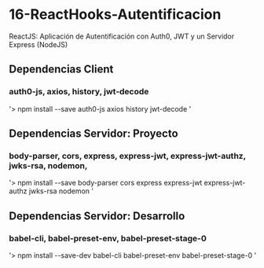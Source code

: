 # 16-ReactHooks-Autentificacion
ReactJS: Aplicación de Autentificación con Auth0, JWT y un Servidor Express (NodeJS)

## Dependencias Client
### auth0-js, axios, history, jwt-decode

'> npm install --save auth0-js axios history jwt-decode '

## Dependencias Servidor: Proyecto
### body-parser, cors, express, express-jwt, express-jwt-authz, jwks-rsa, nodemon,

'> npm install --save body-parser cors express express-jwt express-jwt-authz jwks-rsa nodemon '

## Dependencias Servidor: Desarrollo
### babel-cli, babel-preset-env, babel-preset-stage-0

'> npm install --save-dev babel-cli babel-preset-env babel-preset-stage-0 '